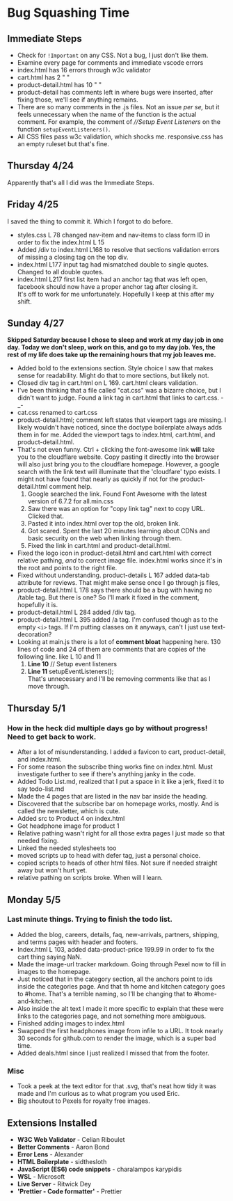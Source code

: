 # Bug Squashing Time

## Immediate Steps

- Check for `!Important` on any CSS. Not a bug, I just don't like them.
- Examine every page for comments and immediate vscode errors
- index.html has 16 errors through w3c validator
- cart.html has 2 " "
- product-detail.html has 10 " "
- product-detail has comments left in where bugs were inserted, after fixing those, we'll see if anything remains.
- There are so many comments in the .js files. Not an issue *per se,* but it feels unnecessary when the name of the function is the actual comment. For example, the comment of *//Setup Event Listeners* on the function `setupEventListeners()`.
- All CSS files pass w3c validation, which shocks me. responsive.css has an empty ruleset but that's fine.

## Thursday 4/24  
Apparently that's all I did was the Immediate Steps.  

## Friday 4/25  
I saved the thing to commit it. Which I forgot to do before.  
- styles.css L 78 changed nav-item and nav-items to class form ID in order to fix the index.html L 15
- Added /div to index.html L168 to resolve that sections validation errors of missing a closing tag on the top div.
- index.html L177 input tag had mismatched double to single quotes. Changed to all double quotes.
- index.html L217 first list item had an anchor tag that was left open, facebook should now have a proper anchor tag after closing it.  
It's off to work for me unfortunately. Hopefully I keep at this after my shift.

## Sunday 4/27
**Skipped Saturday because I chose to sleep and work at my day job in one day. Today we don't sleep, work on this, and go to my day job. Yes, the rest of my life does take up the remaining hours that my job leaves me.**  
- Added bold to the extensions section. Style choice I saw that makes sense for readability. Might do that to more sections, but likely not.  
- Closed div tag in cart.html on L 169. cart.html clears validation.
- I've been thinking that a file called "cat.css" was a bizarre choice, but I didn't want to judge. Found a link tag in cart.html that links to cart.css. -_- 
- cat.css renamed to cart.css
- product-detail.html; comment left states that viewport tags are missing. I likely wouldn't have noticed, since the doctype boilerplate always adds them in for me. Added the viewport tags to index.html, cart.html, and product-detail.html.
- That's not even funny. Ctrl + clicking the font-awesome link **will** take you to the cloudflare website. Copy pasting it directly into the browser will also just bring you to the cloudflare homepage. However, a google search with the link text will illuminate that the 'cloudfare' typo exists. I might not have found that nearly as quickly if not for the product-detail.html comment help.  
  1. Google searched the link. Found Font Awesome with the latest version of 6.7.2 for all.min.css  
  2. Saw there was an option for "copy link tag" next to copy URL. Clicked that.  
  3. Pasted it into index.html over top the old, broken link.  
  4. Got scared. Spent the last 20 minutes learning about CDNs and basic security on the web when linking through them.  
  5. Fixed the link in cart.html and product-detail.html.  
- Fixed the logo icon in product-detail.html and cart.html with correct relative pathing, *and* to correct image file. index.html works since it's in the root and points to the right file.  
- Fixed without understanding. product-details L 167 added data-tab attribute for reviews. That might make sense once I go through js files,
- product-detail.html L 178 says there should be a bug with having no /table tag. But there is one? So I'll mark it fixed in the comment, hopefully it is.
- product-detail.html L 284 added /div tag.
- product-detail.html L 395 added /a tag. I'm confused though as to the empty `<i>` tags. If I'm putting classes on it anyways, can't I just use text-decoration?
- Looking at main.js there is a lot of **comment bloat** happening here. 130 lines of code and 24 of them are comments that are copies of the following line. like L 10 and 11  
  1. **Line 10** // Setup event listeners  
  2. **Line 11** setupEventListeners();  
  That's unnecessary and I'll be removing comments like that as I move through.  

## Thursday 5/1  
### How in the heck did multiple days go by without progress! Need to get back to work.  
- After a lot of misunderstanding. I added a favicon to cart, product-detail, and index.html.  
- For some reason the subscribe thing works fine on index.html. Must investigate further to see if there's anything janky in the code.  
- Added Todo List.md, realized that I put a space in it like a jerk, fixed it to say todo-list.md
- Made the 4 pages that are listed in the nav bar inside the heading.  
- Discovered that the subscribe bar on homepage works, mostly. And is called the newsletter, which is cute.  
- Added src to Product 4 on index.html  
- Got headphone image for product 1  
- Relative pathing wasn't right for all those extra pages I just made so that needed fixing.  
- Linked the needed stylesheets too  
- moved scripts up to head with defer tag, just a personal choice.  
- copied scripts to heads of other html files. Not sure if needed straight away but won't hurt yet.  
- relative pathing on scripts broke. When will I learn.

## Monday 5/5  
### Last minute things. Trying to finish the todo list.  
- Added the blog, careers, details, faq, new-arrivals, partners, shipping, and terms pages with header and footers.  
- Index.html L 103, added data-product-price 199.99 in order to fix the cart thing saying NaN.
- Made the image-url tracker markdown. Going through Pexel now to fill in images to the homepage.  
- Just noticed that in the category section, all the anchors point to ids inside the categories page. And that th home and kitchen category goes to #home. That's a terrible naming, so I'll be changing that to #home-and-kitchen.  
- Also inside the alt text I made it more specific to explain that these were links to the categories page, and not something more ambiguous.  
- Finished adding images to index.html
- Swapped the first headphones image from infile to a URL. It took nearly 30 seconds for github.com to render the image, which is a super bad time.  
- Added deals.html since I just realized I missed that from the footer.


### Misc

- Took a peek at the text editor for that .svg, that's neat how tidy it was made and I'm curious as to what program you used Eric.  
- Big shoutout to Pexels for royalty free images.

## Extensions Installed

- **W3C Web Validator** - Celian Riboulet
- **Better Comments** - Aaron Bond
- **Error Lens** - Alexander
- **HTML Boilerplate** - sidthesloth
- **JavaScript (ES6) code snippets** - charalampos karypidis
- **WSL** - Microsoft
- **Live Server** - Ritwick Dey
- **'Prettier - Code formatter'** - Prettier
